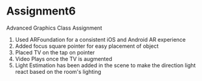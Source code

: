 # Assignment6


Advanced Graphics Class Assignment


1. Used ARFoundation for a consistent iOS and Android AR experience
2. Added focus square pointer for easy placement of object
3. Placed TV on the tap on pointer 
4. Video Plays once the TV is augmented
5. Light Estimation has been added in the scene to make the direction light react based on the room's lighting 
